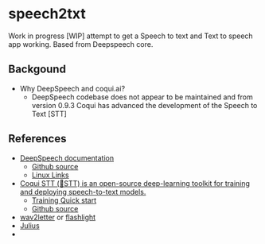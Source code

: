 # speech2txt


Work in progress [WIP] attempt to get a Speech to text and Text to speech app working. Based from Deepspeech core.

## Backgound
- Why DeepSpeech and coqui.ai?
  - DeepSpeech codebase does not appear to be maintained and from version 0.9.3 Coqui has advanced the development of the Speech to Text [STT]

## References
- [DeepSpeech documentation](https://deepspeech.readthedocs.io/en/r0.9/index.html)
  - [Github source](https://github.com/mozilla/DeepSpeech/releases/tag/v0.9.3)
  - [Linux Links](https://www.linuxlinks.com/deepspeech-tensorflow-implementation-baidus-deepspeech-architecture/)
- [Coqui STT (🐸STT) is an open-source deep-learning toolkit for training and deploying speech-to-text models.](https://stt.readthedocs.io/en/latest/index.html)
  - [Training Quick start](https://stt.readthedocs.io/en/latest/TRAINING_INTRO.html)
  - [Github source ](https://github.com/coqui-ai/STT)
- [wav2letter](https://github.com/flashlight/wav2letter) or [flashlight](https://github.com/flashlight/flashlight)
- [Julius](https://github.com/julius-speech/julius)
-

